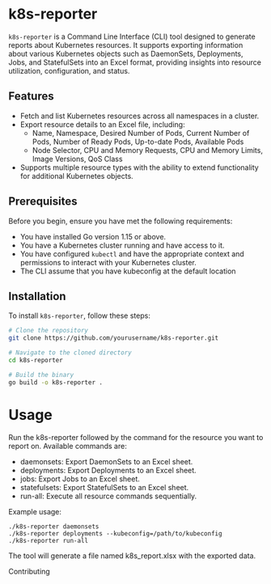 # k8s-reporter

`k8s-reporter` is a Command Line Interface (CLI) tool designed to generate reports about Kubernetes resources. It supports exporting information about various Kubernetes objects such as DaemonSets, Deployments, Jobs, and StatefulSets into an Excel format, providing insights into resource utilization, configuration, and status.

## Features

- Fetch and list Kubernetes resources across all namespaces in a cluster.
- Export resource details to an Excel file, including:
  - Name, Namespace, Desired Number of Pods, Current Number of Pods, Number of Ready Pods, Up-to-date Pods, Available Pods
  - Node Selector, CPU and Memory Requests, CPU and Memory Limits, Image Versions, QoS Class
- Supports multiple resource types with the ability to extend functionality for additional Kubernetes objects.

## Prerequisites

Before you begin, ensure you have met the following requirements:

- You have installed Go version 1.15 or above.
- You have a Kubernetes cluster running and have access to it.
- You have configured `kubectl` and have the appropriate context and permissions to interact with your Kubernetes cluster.
- The CLI assume that you have kubeconfig at the default location

## Installation

To install `k8s-reporter`, follow these steps:

```bash
# Clone the repository
git clone https://github.com/yourusername/k8s-reporter.git

# Navigate to the cloned directory
cd k8s-reporter

# Build the binary
go build -o k8s-reporter .
```
# Usage
Run the k8s-reporter followed by the command for the resource you want to report on. Available commands are:

* daemonsets: Export DaemonSets to an Excel sheet.
* deployments: Export Deployments to an Excel sheet.
* jobs: Export Jobs to an Excel sheet.
* statefulsets: Export StatefulSets to an Excel sheet.
* run-all: Execute all resource commands sequentially.

Example usage:
```
./k8s-reporter daemonsets
./k8s-reporter deployments --kubeconfig=/path/to/kubeconfig
./k8s-reporter run-all
```

The tool will generate a file named k8s_report.xlsx with the exported data.

Contributing
